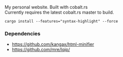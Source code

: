 My personal website. Built with cobalt.rs  
Currently requires the latest cobalt.rs master to build.  

```
cargo install --features="syntax-highlight" --force
```


### Dependencies

* https://github.com/kangax/html-minifier
* https://github.com/mre/lqip/